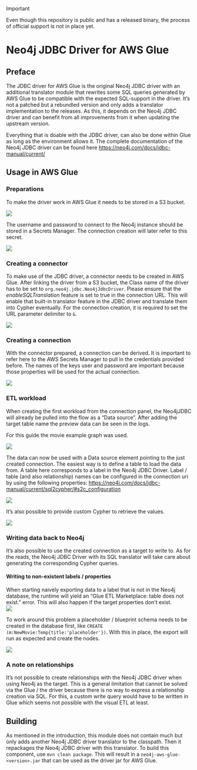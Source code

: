> [!IMPORTANT]  
> Even though this repository is public and has a released binary, the process of official support is not in place yet.

# Neo4j JDBC Driver for AWS Glue

## Preface

The JDBC driver for AWS Glue is the original Neo4j JDBC driver with an additional translator module that rewrites some SQL queries generated by AWS Glue to be compatible with the expected SQL-support in the driver.
It’s not a patched but a rebundled version and only adds a translator implementation to the releases.
As this, it depends on the Neo4j JDBC driver and can benefit from all improvements from it when updating the upstream version.

Everything that is doable with the JDBC driver, can also be done within Glue as long as the environment allows it. The complete documentation of the Neo4j JDBC driver can be found here https://neo4j.com/docs/jdbc-manual/current/


## Usage in AWS Glue

### Preparations

To make the driver work in AWS Glue it needs to be stored in a S3 bucket.

![](docs/1.jpg)

The username and password to connect to the Neo4j instance should be stored in a Secrets Manager.
The connection creation will later refer to this secret.

![](docs/2.jpg)


### Creating a connector

To make use of the JDBC driver, a connector needs to be created in AWS Glue.
After linking the driver from a S3 bucket, the Class name of the driver has to be set to `org.neo4j.jdbc.Neo4jJdbcDriver`. 
Please ensure that the _enableSQLTranslation_ feature is set to true in the connection URL.
This will enable that built-in translator feature in the JDBC driver and translate them into Cypher eventually.
For the connection creation, it is required to set the URL parameter delimiter to `&`.

![](docs/3.jpg)


### Creating a connection

With the connector prepared, a connection can be derived.
It is important to refer here to the AWS Secrets Manager to pull in the credentials provided before.
The names of the keys user and password are important because those properties will be used for the actual connection.

![](docs/4.jpg)


### ETL workload

When creating the first workload from the connection panel, the Neo4jJDBC will already be pulled into the flow as a “Data source”.
After adding the target table name the preview data can be seen in the logs.

For this guide the movie example graph was used.

![](docs/5.jpg)

The data can now be used with a Data source element pointing to the just created connection. 
The easiest way is to define a table to load the data from. 
A table here corresponds to a label in the Neo4j JDBC Driver.
Label / table (and also relationship) names can be configured in the connection uri by using the following properties: https://neo4j.com/docs/jdbc-manual/current/sql2cypher/#s2c_configuration

![](docs/6.jpg)

It’s also possible to provide custom Cypher to retrieve the values.

![](docs/7.jpg)


### Writing data back to Neo4j

It’s also possible to use the created connection as a target to write to.
As for the reads, the Neo4j JDBC Driver with its SQL translator will take care about generating the corresponding Cypher queries.


#### Writing to non-existent labels / properties

When starting naively exporting data to a label that is not in the Neo4j database, the runtime will yield an “Glue ETL Marketplace: table does not exist.” error.
This will also happen if the target properties don’t exist.  
![](docs/8.jpg)

To work around this problem a placeholder / blueprint schema needs to be created in the database first, like `CREATE (m:NewMovie:Temp{title:'placeholder'})`.
With this in place, the export will run as expected and create the nodes.

![](docs/9.jpg)


### A note on relationships

It’s not possible to create relationships with the Neo4j JDBC driver when using Neo4j as the target.
This is a general limitation that cannot be solved via the Glue / the driver because there is no way to express a relationship creation via SQL.
For this, a custom write query would have to be written in Glue which seems not possible with the visual ETL at least.

## Building

As mentioned in the introduction, this module does not contain much but only adds another Neo4j JDBC driver translator to the classpath.
Then it repackages the Neo4j JDBC driver with this translator.
To build this component, use `mvn clean package`.
This will result in a `neo4j-aws-glue-<version>.jar` that can be used as the driver jar for AWS Glue.